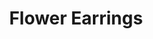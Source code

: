 ---
layout: product
title: Flower Earrings
meta: These are flower earrings. 
type: earring
image:
---